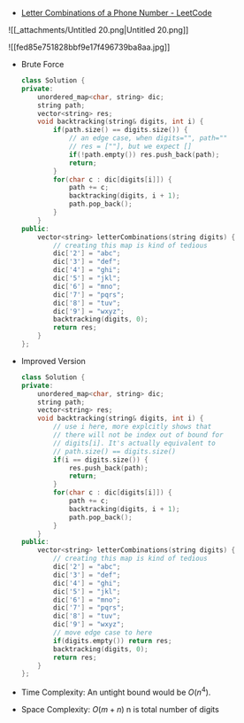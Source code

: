 - [Letter Combinations of a Phone Number - LeetCode](https://leetcode.com/problems/letter-combinations-of-a-phone-number/)

![[_attachments/Untitled 20.png|Untitled 20.png]]

![[fed85e751828bbf9e17f496739ba8aa.jpg]]

- Brute Force
    
    ```C++
    class Solution {
    private:
        unordered_map<char, string> dic;
        string path;
        vector<string> res;
        void backtracking(string& digits, int i) {
            if(path.size() == digits.size()) {
                // an edge case, when digits="", path=""
                // res = [""], but we expect []
                if(!path.empty()) res.push_back(path);
                return;
            }
            for(char c : dic[digits[i]]) {
                path += c;
                backtracking(digits, i + 1);
                path.pop_back();
            }
        }
    public:
        vector<string> letterCombinations(string digits) {
            // creating this map is kind of tedious
            dic['2'] = "abc";
            dic['3'] = "def";
            dic['4'] = "ghi";
            dic['5'] = "jkl";
            dic['6'] = "mno";
            dic['7'] = "pqrs";
            dic['8'] = "tuv";
            dic['9'] = "wxyz";
            backtracking(digits, 0);
            return res;
        }
    };
    ```
    
- Improved Version
    
    ```C++
    class Solution {
    private:
        unordered_map<char, string> dic;
        string path;
        vector<string> res;
        void backtracking(string& digits, int i) {
            // use i here, more explcitly shows that
            // there will not be index out of bound for
            // digits[i]. It's actually equivalent to
            // path.size() == digits.size()
            if(i == digits.size()) {
                res.push_back(path);
                return;
            }
            for(char c : dic[digits[i]]) {
                path += c;
                backtracking(digits, i + 1);
                path.pop_back();
            }
        }
    public:
        vector<string> letterCombinations(string digits) {
            // creating this map is kind of tedious
            dic['2'] = "abc";
            dic['3'] = "def";
            dic['4'] = "ghi";
            dic['5'] = "jkl";
            dic['6'] = "mno";
            dic['7'] = "pqrs";
            dic['8'] = "tuv";
            dic['9'] = "wxyz";
            // move edge case to here
            if(digits.empty()) return res;
            backtracking(digits, 0);
            return res;
        }
    };
    ```
    
- Time Complexity: An untight bound would be $O(n^4)$. 
- Space Complexity: $O(m+n)$﻿ n is total number of digits